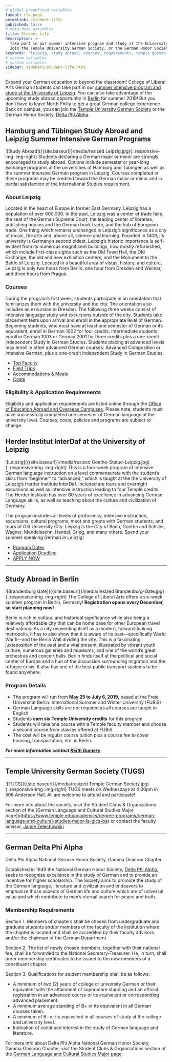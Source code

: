 ```yaml
---
# global predefined variables
layout: tla_page
permalink: /student-life/
published: false
# meta-data variables
title: Student Life
description: >-
  Take part in our summer intensive program and study at the University of Leipzig, or study abroad in Berlin.
  Join the Temple University German Society, or the German Honor Society, Delta Phi Alpha, at the College of Liberal Arts.
keywords: 'leipzig, study abroad, courses, requirements, temple german society, delta phi alpha'
# custom variables
# custom variables
sidebar: sidebars/student-life.html
---
```

Expand your German education to beyond the classroom! College of Liberal Arts German students can take part in our [summer intensive program and study at the University of Leipzig](#summer-intensive-german-program-in-leipzig). You can also take advantage of the upcoming study abroad opportunity in [Berlin](#study-abroad-in-berlin) for summer 2019! But you don’t have to leave North Philly to get a great German college experience. Back on campus, you can join the [Temple University German Society](#temple-university-german-society-tugs) or the German Honor Society, [Delta Phi Alpha](#delta-phi-alpha).

## Hamburg and Tübingen Study Abroad and Leipzig Summer Intensive German Programs
![Study Abroad]({{site.baseurl}}/media/resized Leipzig.jpg){:.responsive-img .img-right}
Students declaring a German major or minor are strongly encouraged to study abroad. Options include semester or year-long exchange programs at the universities of Hamburg and Tübingen as well as the summer intensive German program in Leipzig. Courses completed in these programs may be credited toward the German major or minor and in partial satisfaction of the International Studies requirement.

### About Leipzig
Located in the heart of Europe in former East Germany, Leipzig has a population of over 600,000. In the past, Leipzig was a center of trade fairs, the seat of the German Supreme Court, the leading center of libraries, publishing houses and the German book trade, and the hub of European trade. One thing which remains unchanged is Leipzig’s significance as a city of music, the arts and, above all, science and learning. Founded in 1409, its university is Germany’s second oldest. Leipzig’s historic importance is self-evident from its numerous magnificent buildings, now mostly refurbished, which include first-class sights such as the Old Town Hall, the Old Exchange, the old and new exhibition centers, and the Monument to the Battle of Leipzig. Located in a beautiful area of vistas, history, and culture, Leipzig is only two hours from Berlin, one hour from Dresden and Weimar, and three hours from Prague.

### Courses
During the program’s first week, students participate in an orientation that familiarizes them with the university and the city. The orientation also includes an excursion to Dresden. The following three weeks consist of intensive language study and excursions outside of the city. Students take placement tests upon arrival and enroll in the appropriate level of German. Beginning students, who must have at least one semester of German or its equivalent, enroll in German 1002 for four credits. Intermediate students enroll in German 1003 or German 2001 for three credits plus a one-credit Independent Study in German Studies. Students placing at advanced levels may enroll in other advanced German courses: Advanced Composition or Intensive German, plus a one-credit Independent Study in German Studies.

- [Top Faculty](https://studyabroad.temple.edu/faculty/temple-summer-in-germany)
- [Field Trips](https://studyabroad.temple.edu/sites/temple-summer-in-germany/enrichment)
- [Accommodations & Meals](https://studyabroad.temple.edu/sites/temple-summer-in-germany/living-in-leipzig)
- [Costs](http://studyabroad.temple.edu/summer-programs-costs-scholarships-and-financial-aid)

### Eligibility & Application Requirements
Eligibility and application requirements are listed online through the [Office of Education Abroad and Overseas Campuses](http://studyabroad.temple.edu/temple-summer-in-germany-application-requirements). Please note, students must have successfully completed one semester of German language at the university level. Courses, costs, policies and programs are subject to change.

## Herder Institut InterDaf at the University of Leipzig
![Leipzig]({{site.baseurl}}/media/resized Goethe-Statue-Leipzig.jpg){:.responsive-img .img-right}
This is a four-week program of intensive German language instruction on a level commensurate with the student’s skills from “beginner” to “advanced,” which is taught at the the University of Leipzig’s Herder Institute InterDaf. Included are tours and overnight excursions as well as intensive instruction leading to four Temple credits. The Herder Institute has over 60 years of excellence in advancing German Language skills, as well as teaching about the culture and civilization of Germany.

The program includes all levels of proficiency, intensive instruction, excursions, cultural programs, meet and greets with German students, and tours of Old University City. Leipzig is the City of Bach, Goethe and Schiller, Wagner, Mendelssohn, Handel, Grieg, and many others. Spend your summer speaking German in Leipzig!

- [Program Dates](https://studyabroad.temple.edu/node/572/) <br>
- [Application Deadline](https://studyabroad.temple.edu/application-deadlines) <br>
- [APPLY NOW](https://studyabroad.temple.edu/sites/temple-summer-in-germany)

___

## Study Abroad in Berlin
![Brandenburg Gate]({{site.baseurl}}/media/resized Brandenburg-Gate.jpg){:.responsive-img .img-right}
The College of Liberal Arts offers a six-week summer program in Berlin, Germany! **Registration opens every December, so start planning now!**

Berlin is rich in cultural and historical significance while also being a relatively affordable city that can be home base for other European travel destinations. As a city reinventing itself as a modern, forward-looking metropolis, it has to also show that it is aware of its past—specifically World War II—and the Berlin Wall dividing the city. This is a fascinating juxtaposition of the past and a vital present, illustrated by vibrant youth culture, numerous galleries and museums, and one of the world’s great orchestras and concert halls. Berlin finds itself at the political and social center of Europe and a hun of the discussion surrounding migration and the refugee crisis. It also has one of the best public transport systems to be found anywhere.

### Program Details
- The program will run from **May 25 to July 6, 2019,** based at the Freie Universitat Berlin: International Summer and Winter University (FUBiS)
- German Language skills are not required as all courses are taught in English
- Students **earn six Temple University credits** for this program
- Students will take one course with a Temple faculty member and choose a second course from classes offered at FUBiS
- The cost will be regular course tuition plus a course fee to cover housing, transportation, etc. in Berlin.

**_For more information contact [Keith Gumery](mailto:gumery@temple.edu)_**.

___

## Temple University German Society (TUGS)
![TUGS]({{site.baseurl}}/media/resized Temple German Society.jpg){:.responsive-img .img-right}
TUGS meets on Wednesdays at 4:00pm in 506 Anderson Hall. All are welcome to attend and participate!

For more info about the society, visit the Student Clubs & Organizations section of the [German Language and Cultural Studies Major page]p(https://www.temple.edu/academics/degree-programs/german-language-and-cultural-studies-major-la-glcs-ba) or contact the faculty advisor, [Jamie Zelechowski](mailto:jamie.zelechowski@temple.edu)

___

## German Delta Phi Alpha
Delta Phi Alpha National German Honor Society, Gamma Omicron Chapter

Established in 1949 the National German Honor Society, [Delta Phi Alpha](http://www.deltaphialpha.org/), seeks to recognize excellence in the study of German and to provide an incentive for higher scholarship. The Society aims to promote the study of the German language, literature and civilization and endeavors to emphasize those aspects of German life and culture which are of universal value and which contribute to man’s eternal search for peace and truth.

### Membership Requirements
Section 1. Members of chapters shall be chosen from undergraduate and graduate students and/or members of the faculty of the institution where the chapter is located and shall be accredited by their faculty advisors and/or the chairman of the German Department.

Section 2. The list of newly chosen members, together with their national fee, shall be forwarded to the National Secretary-Treasurer. He, in turn, shall order membership certificates to be issued to the new members of a constituent chapter.

Section 3. Qualifications for student membership shall be as follows:
- A minimum of two (2) years of college or university German or their equivalent with the attainment of sophomore standing and an official registration in an advanced course or its equivalent or corresponding advanced placement.
- A minimum average standing of B+ or its equivalent in all German courses taken.
- A minimum of B- or its equivalent in all courses of study at the college and university level.
- Indication of continued interest in the study of German language and literature.

For more info about Delta Phi Alpha National German Honor Society, Gamma Omicron Chapter, visit the Student Clubs & Organizations section of the [German Language and Cultural Studies Major page](https://www.temple.edu/academics/degree-programs/german-language-and-cultural-studies-major-la-glcs-ba).

